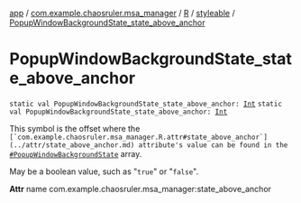 [app](../../../index.md) / [com.example.chaosruler.msa_manager](../../index.md) / [R](../index.md) / [styleable](index.md) / [PopupWindowBackgroundState_state_above_anchor](.)

# PopupWindowBackgroundState_state_above_anchor

`static val PopupWindowBackgroundState_state_above_anchor: `[`Int`](https://kotlinlang.org/api/latest/jvm/stdlib/kotlin/-int/index.html)
`static val PopupWindowBackgroundState_state_above_anchor: `[`Int`](https://kotlinlang.org/api/latest/jvm/stdlib/kotlin/-int/index.html)

This symbol is the offset where the ``[`com.example.chaosruler.msa_manager.R.attr#state_above_anchor`](../attr/state_above_anchor.md) attribute's value can be found in the ``[`#PopupWindowBackgroundState`](-popup-window-background-state.md) array.

May be a boolean value, such as "`true`" or "`false`".

**Attr**
name com.example.chaosruler.msa_manager:state_above_anchor

